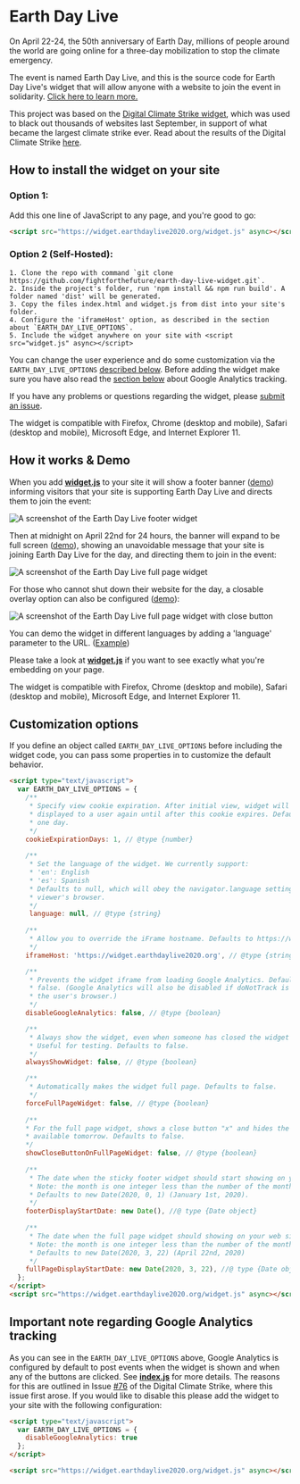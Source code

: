 # Earth Day Live

On April 22-24, the 50th anniversary of Earth Day, millions of people around the world are going online for a three-day mobilization to stop the climate emergency.

The event is named Earth Day Live, and this is the source code for Earth Day Live's widget that will allow anyone with a website to join the event in solidarity. [Click here to learn more.](https://earthdaylive2020.org)

This project was based on the [Digital Climate Strike widget](https://github.com/fightforthefuture/digital-climate-strike), which was used to black out thousands of websites last September, in support of what became the largest climate strike ever. Read about the results of the Digital Climate Strike [here](https://digital.globalclimatestrike.net/thanks/).

## How to install the widget on your site

### Option 1:
   Add this one line of JavaScript to any page, and you're good to go:

```html
<script src="https://widget.earthdaylive2020.org/widget.js" async></script>
```

### Option 2 (Self-Hosted):
    1. Clone the repo with command `git clone https://github.com/fightforthefuture/earth-day-live-widget.git`.
    2. Inside the project's folder, run 'npm install && npm run build'. A folder named 'dist' will be generated.
    3. Copy the files index.html and widget.js from dist into your site's folder.
    4. Configure the 'iframeHost' option, as described in the section about `EARTH_DAY_LIVE_OPTIONS`.
    5. Include the widget anywhere on your site with <script src="widget.js" async></script>

You can change the user experience and do some customization via the `EARTH_DAY_LIVE_OPTIONS` [described below](#customization-options). Before adding the widget make sure you have also read the [section below](#important-note-regarding-google-analytics-tracking) about Google Analytics tracking.

If you have any problems or questions regarding the widget, please [submit an issue](https://github.com/fightforthefuture/earth-day-live-widget/issues).

The widget is compatible with Firefox, Chrome (desktop and mobile), Safari (desktop and mobile), Microsoft Edge, and Internet Explorer 11.

## How it works & Demo

When you add [**widget.js**](https://github.com/fightforthefuture/earth-day-live-widget/blob/master/static/widget.js) to your site it will show a footer banner ([demo](https://widget.earthdaylive2020.org/demo.html)) informing visitors that your site is supporting Earth Day Live and directs them to join the event:

![A screenshot of the Earth Day Live footer widget](https://www.earthdaylive2020.org/_nuxt/img/e8852c6.png)

Then at midnight on April 22nd for 24 hours, the banner will expand to be full screen ([demo](https://widget.earthdaylive2020.org/demo.html?fullPage)), showing an unavoidable message that your site is joining Earth Day Live for the day, and directing them to join in the event:

![A screenshot of the Earth Day Live full page widget](https://www.earthdaylive2020.org/_nuxt/img/7b18306.png)

For those who cannot shut down their website for the day, a closable overlay option can also be configured ([demo](https://widget.earthdaylive2020.org/demo.html?fullPage&showCloseButton=1)):

![A screenshot of the Earth Day Live full page widget with close button](https://www.earthdaylive2020.org/_nuxt/img/8fd5b76.png)

You can demo the widget in different languages by adding a 'language' parameter to the URL. ([Example](https://assets.digitalclimatestrike.net/demo.html?fullPage&language=de)) 

Please take a look at [**widget.js**](https://github.com/fightforthefuture/earth-day-live-widget/blob/master/static/widget.js) if you want to see exactly what you're embedding on your page.

The widget is compatible with Firefox, Chrome (desktop and mobile), Safari (desktop and mobile), Microsoft Edge, and Internet Explorer 11.

## Customization options

If you define an object called `EARTH_DAY_LIVE_OPTIONS` before including the widget code, you can pass some properties in to customize the default behavior.

```html
<script type="text/javascript">
  var EARTH_DAY_LIVE_OPTIONS = {
    /**
     * Specify view cookie expiration. After initial view, widget will not be
     * displayed to a user again until after this cookie expires. Defaults to 
     * one day.
     */
    cookieExpirationDays: 1, // @type {number}
    
    /**
     * Set the language of the widget. We currently support:
     * 'en': English
     * 'es': Spanish
     * Defaults to null, which will obey the navigator.language setting of the 
     * viewer's browser.
     */
     language: null, // @type {string}
     
    /**
     * Allow you to override the iFrame hostname. Defaults to https://widget.earthdaylive2020.org
     */
    iframeHost: 'https://widget.earthdaylive2020.org', // @type {string}

    /**
     * Prevents the widget iframe from loading Google Analytics. Defaults to
     * false. (Google Analytics will also be disabled if doNotTrack is set on
     * the user's browser.)
     */
    disableGoogleAnalytics: false, // @type {boolean}

    /**
     * Always show the widget, even when someone has closed the widget and set the cookie on their device. 
     * Useful for testing. Defaults to false.
     */
    alwaysShowWidget: false, // @type {boolean}

    /**
     * Automatically makes the widget full page. Defaults to false.
     */
    forceFullPageWidget: false, // @type {boolean}
    
    /**
    * For the full page widget, shows a close button "x" and hides the message about the site being 
    * available tomorrow. Defaults to false.
    */
    showCloseButtonOnFullPageWidget: false, // @type {boolean}
    
    /**
     * The date when the sticky footer widget should start showing on your web site.
     * Note: the month is one integer less than the number of the month. E.g. 8 is September, not August.
     * Defaults to new Date(2020, 0, 1) (January 1st, 2020).
     */
    footerDisplayStartDate: new Date(), //@ type {Date object}
    
    /**
     * The date when the full page widget should showing on your web site for 24 hours. 
     * Note: the month is one integer less than the number of the month. E.g. 8 is September, not August.
     * Defaults to new Date(2020, 3, 22) (April 22nd, 2020)
     */
    fullPageDisplayStartDate: new Date(2020, 3, 22), //@ type {Date object}
  };
</script>
<script src="https://widget.earthdaylive2020.org/widget.js" async></script>
```
## Important note regarding Google Analytics tracking

As you can see in the `EARTH_DAY_LIVE_OPTIONS` above, Google Analytics is configured by default to post events when the widget is shown and when any of the buttons are clicked. See [**index.js**](https://github.com/fightforthefuture/earth-day-live-widget/blob/master/src/index.js) for more details. The reasons for this are outlined in Issue [#76](https://github.com/fightforthefuture/digital-climate-strike/issues/76) of the Digital Climate Strike, where this issue first arose. If you would like to disable this please add the widget to your site with the following configuration: 

```html
<script type="text/javascript">
  var EARTH_DAY_LIVE_OPTIONS = {
    disableGoogleAnalytics: true
  };
</script>

<script src="https://widget.earthdaylive2020.org/widget.js" async></script>
```  

